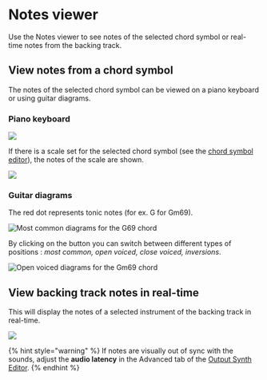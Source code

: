 # Notes viewer

Use the Notes viewer to see notes of the selected chord symbol or real-time notes from the backing track.

## View notes from a chord symbol

The notes of the selected chord symbol can be viewed on a piano keyboard or using guitar diagrams.

### Piano keyboard

![](<../.gitbook/assets/2021-12-13 20\_34\_45-JJazzLab.png>)

If there is a scale set for the selected chord symbol (see the [chord symbol editor](../editors/chord-lead-sheet.md#harmony)), the notes of the scale are shown.

![](<../.gitbook/assets/2021-12-13 20\_36\_34-JJazzLab.png>)

### Guitar diagrams

The red dot represents tonic notes (for ex. G for Gm69).

![Most common diagrams for the G69 chord](<../.gitbook/assets/2021-12-13 20\_35\_23-JJazzLab.png>)

By clicking on the button you can switch between different types of positions : _most common, open voiced, close voiced, inversions_.

![Open voiced diagrams for the Gm69 chord](<../.gitbook/assets/2021-12-13 20\_35\_59-JJazzLab.png>)

## View backing track notes in real-time

This will display the notes of a selected instrument of the backing track in real-time.

![](<../.gitbook/assets/2021-12-13 21\_25\_23-JJazzLab.png>)

{% hint style="warning" %}
If notes are visually out of sync with the sounds, adjust the **audio latency** in the Advanced tab of the [Output Synth Editor](broken-reference).
{% endhint %}
